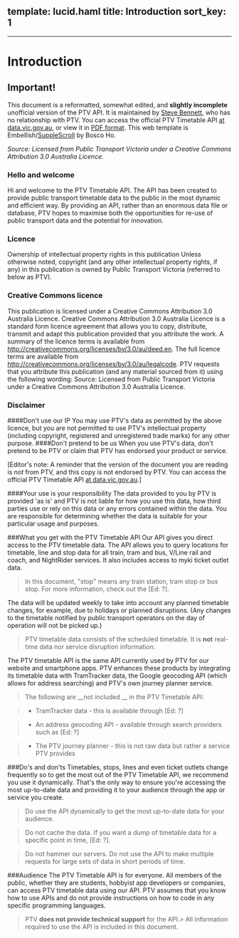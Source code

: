 template: lucid.haml
title: Introduction
sort_key: 1
---
---
# Introduction
## Important!
This document is a reformatted, somewhat edited, and __slightly incomplete__ unofficial version of the PTV API. It is maintained by <a href="http://stevebennett.me">Steve Bennett</a>, who has no relationship with PTV.  You can access the official PTV Timetable API <a href="https://www.data.vic.gov.au/raw_data/ptv-timetable-api/6056">at data.vic.gov.au</a>, or view it in <a href="https://github.com/stevage/PTV-API-doc/blob/gh-pages/PTV_Timetable_API.pdf?raw=true">PDF format</a>. This web template is Embellish/<a href="https://github.com/boscoh/supplescroll">SuppleScroll</a> by Bosco Ho.

*Source: Licensed from Public Transport Victoria under a Creative Commons Attribution 3.0 Australia Licence.*

### Hello and welcome
Hi and welcome to the PTV Timetable API. The API has been created to provide public transport timetable data to the public in the most dynamic and efficient way.
By providing an API, rather than an enormous data file or database, PTV hopes to maximise both the opportunities for re-use of public transport data and the potential for innovation.
### Licence
Ownership of intellectual property rights in this publication
Unless otherwise noted, copyright (and any other intellectual property rights, if any) in this publication is owned by Public Transport Victoria (referred to below as PTV).
### Creative Commons licence
This publication is licensed under a Creative Commons Attribution 3.0 Australia Licence. 
Creative Commons Attribution 3.0 Australia Licence is a standard form licence agreement that allows you to copy, distribute, transmit and adapt this publication provided that you attribute the work. A summary of the licence terms is available from http://creativecommons.org/licenses/by/3.0/au/deed.en. The full licence terms are available from http://creativecommons.org/licenses/by/3.0/au/legalcode.
PTV requests that you attribute this publication (and any material sourced from it) using the following wording: Source: Licensed from Public Transport Victoria under a Creative Commons Attribution 3.0 Australia Licence. 
### Disclaimer
####Don't use our IP
You may use PTV's data as permitted by the above licence, but you are not permitted to use PTV's intellectual property (including copyright, registered and unregistered trade marks) for any other purpose. 
####Don't pretend to be us
When you use PTV's data, don't pretend to be PTV or claim that PTV has endorsed your product or service.

[Editor's note: A reminder that the version of the document you are reading is *not* from PTV, and this copy is not endorsed by PTV. You can access the official PTV Timetable API <a href="https://www.data.vic.gov.au/raw_data/ptv-timetable-api/6056">at data.vic.gov.au</a>.]

####Your use is your responsibility
The data provided to you by PTV is provided 'as is' and PTV is not liable for how you use this data, how third parties use or rely on this data or any errors contained within the data. You are responsible for determining whether the data is suitable for your particular usage and purposes.

###What you get with the PTV Timetable API
Our API gives you direct access to the PTV timetable data. The API allows you to query locations for timetable, line and stop data for all train, tram and bus, V/Line rail and coach, and NightRider services. It also includes access to myki ticket outlet data.

> In this document, "stop" means any train station, tram stop or bus stop. For more information, check out the [Ed: ?].



The data will be updated weekly to take into account any planned timetable changes, for example, due to holidays or planned disruptions. (Any changes to the timetable notified by public transport operators on the day of operation will not be picked up.)

> PTV timetable data consists of the scheduled timetable. It is __not__ real-time data nor service disruption information.


The PTV timetable API is the same API currently used by PTV for our website and smartphone apps. PTV enhances these products by integrating its timetable data with TramTracker data, the Google geocoding API (which allows for address searching) and PTV's own journey planner service.

> The following are __not included __ in the PTV Timetable API:

> * TramTracker data - this is available through [Ed: ?]

> * An address geocoding API - available through search providers such as [Ed: ?]

>  * The PTV journey planner - this is not raw data but rather a service PTV provides







###Do's and don'ts
Timetables, stops, lines and even ticket outlets change frequently so to get the most out of the PTV Timetable API, we recommend you use it dynamically. That's the only way to ensure you're accessing the most up-to-date data and providing it to your audience through the app or service you create.


> Do use the API dynamically to get the most up-to-date data for your audience.

> Do not cache the data. If you want a dump of timetable data for a specific point in time, [Ed: ?].

> Do not hammer our servers. Do not use the API to make multiple requests for large sets of data in short periods of time.




###Audience
The PTV Timetable API is for everyone. All members of the public, whether they are students, hobbyist app developers or companies, can access PTV timetable data using our API.
PTV assumes that you know how to use APIs and do not provide instructions on how to code in any specific programming languages.

> PTV __does not provide technical support__ for the API.> All information required to use the API is included in this document.
